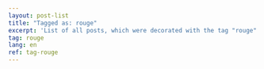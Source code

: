 ```yaml
---
layout: post-list
title: "Tagged as: rouge"
excerpt: 'List of all posts, which were decorated with the tag "rouge".'  
tag: rouge
lang: en
ref: tag-rouge
---
```

